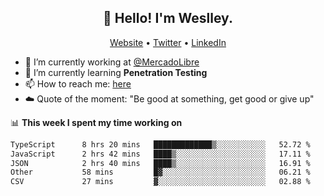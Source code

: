 <h2 align="center">👋 Hello! I'm Weslley.</h2>
<p align="center">
  <a href="http://weslleyneri.com.br">Website</a> •
  <a href="https://twitter.com/Weslley_Neri">Twitter</a> •
  <a href="https://www.linkedin.com/in/weslley-neri-3658908b">LinkedIn</a>
</p>


- 🔭 I’m currently working at [@MercadoLibre](https://github.com/mercadolibre)
- 🌱 I’m currently learning **Penetration Testing**
- 📫 How to reach me: [here](mailto:weslley39@gmail.com)
- ☁️ Quote of the moment: "Be good at something, get good or give up"

📊 **This week I spent my time working on**
<!--START_SECTION:waka-->

```txt
TypeScript      8 hrs 20 mins   █████████████▒░░░░░░░░░░░   52.72 %
JavaScript      2 hrs 42 mins   ████▒░░░░░░░░░░░░░░░░░░░░   17.11 %
JSON            2 hrs 40 mins   ████▒░░░░░░░░░░░░░░░░░░░░   16.91 %
Other           58 mins         █▓░░░░░░░░░░░░░░░░░░░░░░░   06.21 %
CSV             27 mins         ▓░░░░░░░░░░░░░░░░░░░░░░░░   02.88 %
```

<!--END_SECTION:waka-->

<!-- Inspired by https://github.com/gruselhaus/gruselhaus -->